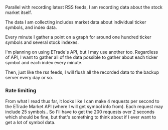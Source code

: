 Parallel with recording latest RSS feeds, I am recording data about the stock market itself.

The data I am collecting includes market data about individual ticker symbols, and index data.

Every minute I gather a point on a graph for around one hundred ticker symbols and several stock indexes.

I'm planning on using ETrade's API, but I may use another too. Regardless of API, I want to gather all of the data possible to gather about each ticker symbol and each index every minute.

Then, just like the rss feeds, I will flush all the recorded data to the backup server every day or so.

### Rate limiting

From what I read thus far, it looks like I can make 4 requests per second to the ETrade Market API (where I will get symbol info from). Each request may include 25 symbols.. So I'll have to get the 200 requests over 2 seconds which should be fine, but that's something to think about if I ever want to get a lot of symbol data.
